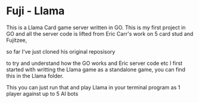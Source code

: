 # Fuji - Llama
This is a Llama Card game server written in GO. 
This is my first project in GO and all the server code is lifted from Eric Carr's work on 5 card stud and Fujitzee, 

so far I've just cloned his original reposisory 

to try and understand how the GO works and Eric server code etc I first started with writting the Llama game as
a standalone game, you can find this in the Llama folder. 

This you can just run that and play Llama in your terminal program as 1 player against up to 5 AI bots



